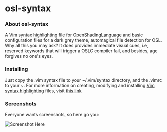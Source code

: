 # osl-syntax

### About osl-syntax

A [Vim][1] syntax highlighting file for [OpenShadingLanguage][2] and basic configuration files for a dark grey theme, automagical file detection for OSL.
Why all this you may ask? It does provides immediate visual cues, i.e, reserved keywords that will trigger a OSLC compiler fail, and besides, age forgives no one's eyes.

### Installing

Just copy the .vim syntax file to your ~/.vim/syntax directory, and the .vimrc to your ~.
For more information on creating, modifying and installing [Vim][1] [syntax highlighting][3] files, visit [this link][4]

### Screenshots

Everyone wants screenshots, so here go you:

![Screenshot Here](/img/cap1.jpg?raw=true "Basic screenshot")

  [1]: http://www.vim.org/
  [2]: https://github.com/imageworks/OpenShadingLanguage
  [3]: http://vimdoc.sourceforge.net/htmldoc/syntax.html
  [4]: http://vim.wikia.com/wiki/Creating_your_own_syntax_files
